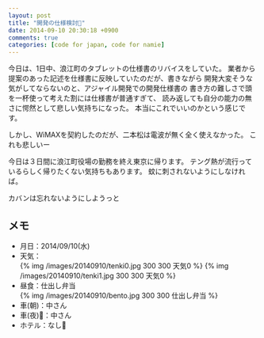 ```yaml
---
layout: post
title: "開発の仕様検討"
date: 2014-09-10 20:30:18 +0900
comments: true
categories: [code for japan, code for namie]
---
```


今日は、1日中、浪江町のタブレットの仕様書のリバイスをしていた。
業者から提案のあった記述を仕様書に反映していたのだが、書きながら
開発大変そうな気がしてならないのと、アジャイル開発での開発仕様書の
書き方の難しさで頭を一杯使って考えた割には仕様書が普通すぎて、
読み返しても自分の能力の無さに愕然として悲しい気持ちになった。
本当にこれでいいのかという感じです。

しかし、WiMAXを契約したのだが、二本松は電波が無く全く使えなかった。
これも悲しいー

今日は３日間に浪江町役場の勤務を終え東京に帰ります。
テング熱が流行っているらしく帰りたくない気持ちもあります。
蚊に刺されないようにしなければ。

カバンは忘れないようにしようっと

メモ
---
* 月日：2014/09/10(水)
* 天気：  
{% img /images/20140910/tenki0.jpg 300 300 天気0 %}
{% img /images/20140910/tenki1.jpg 300 300 天気0 %}  
* 昼食：仕出し弁当  
{% img /images/20140910/bento.jpg 300 300 仕出し弁当 %}  
* 車(朝)：中さん
* 車(夜)：中さん
* ホテル：なし


